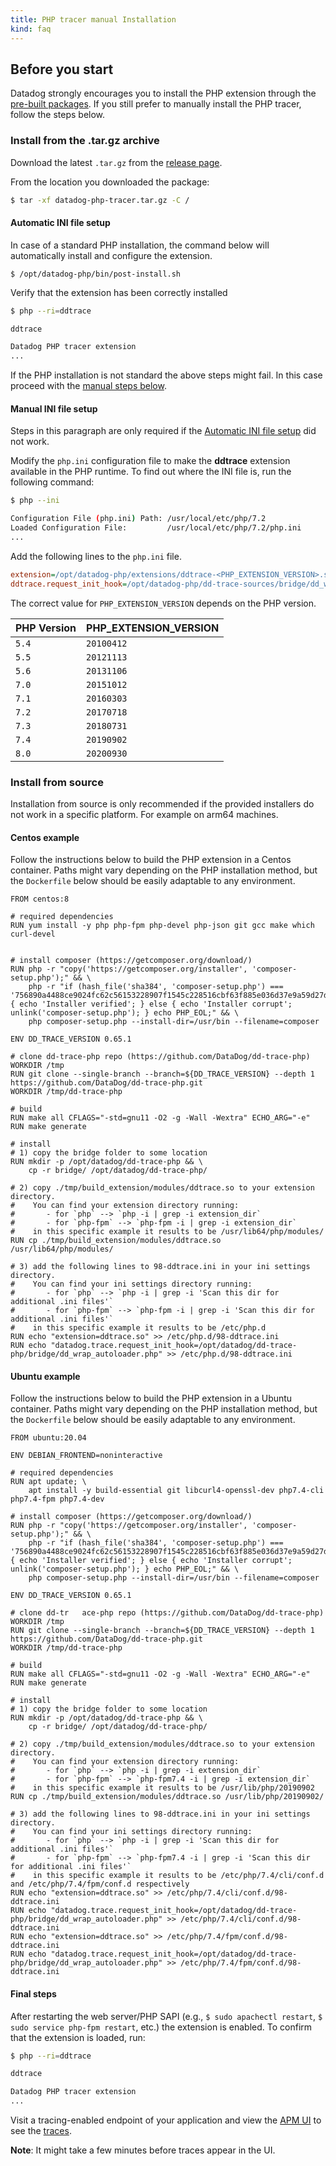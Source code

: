 ```yaml
---
title: PHP tracer manual Installation
kind: faq
---
```


## Before you start

Datadog strongly encourages you to install the PHP extension through the [pre-built packages][1]. If you still prefer to manually install the PHP tracer, follow the steps below.

### Install from the .tar.gz archive

Download the latest `.tar.gz` from the [release page][2].

From the location you downloaded the package:

```bash
$ tar -xf datadog-php-tracer.tar.gz -C /
```

#### Automatic INI file setup

In case of a standard PHP installation, the command below will automatically install and configure the extension.

```
$ /opt/datadog-php/bin/post-install.sh
```

Verify that the extension has been correctly installed

```bash
$ php --ri=ddtrace

ddtrace

Datadog PHP tracer extension
...
```

If the PHP installation is not standard the above steps might fail. In this case proceed with the [manual steps below](#manual-ini-file-setup).

#### Manual INI file setup

Steps in this paragraph are only required if the [Automatic INI file setup](#automatic-ini-file-setup) did not work.

Modify the `php.ini` configuration file to make the **ddtrace** extension available in the PHP runtime. To find out where the INI file is, run the following command:

```bash
$ php --ini

Configuration File (php.ini) Path: /usr/local/etc/php/7.2
Loaded Configuration File:         /usr/local/etc/php/7.2/php.ini
...
```

Add the following lines to the `php.ini` file.

```ini
extension=/opt/datadog-php/extensions/ddtrace-<PHP_EXTENSION_VERSION>.so
ddtrace.request_init_hook=/opt/datadog-php/dd-trace-sources/bridge/dd_wrap_autoloader.php
```

The correct value for `PHP_EXTENSION_VERSION` depends on the PHP version.

| PHP Version | PHP_EXTENSION_VERSION |
| ----------- | --------------------- |
| `5.4`       | `20100412`            |
| `5.5`       | `20121113`            |
| `5.6`       | `20131106`            |
| `7.0`       | `20151012`            |
| `7.1`       | `20160303`            |
| `7.2`       | `20170718`            |
| `7.3`       | `20180731`            |
| `7.4`       | `20190902`            |
| `8.0`       | `20200930`            |

### Install from source

Installation from source is only recommended if the provided installers do not work in a specific platform. For example on arm64 machines.

#### Centos example

Follow the instructions below to build the PHP extension in a Centos container. Paths might vary depending on the PHP installation method, but the `Dockerfile` below should be easily adaptable to any environment.

```
FROM centos:8

# required dependencies
RUN yum install -y php php-fpm php-devel php-json git gcc make which curl-devel


# install composer (https://getcomposer.org/download/)
RUN php -r "copy('https://getcomposer.org/installer', 'composer-setup.php');" && \
    php -r "if (hash_file('sha384', 'composer-setup.php') === '756890a4488ce9024fc62c56153228907f1545c228516cbf63f885e036d37e9a59d27d63f46af1d4d07ee0f76181c7d3') { echo 'Installer verified'; } else { echo 'Installer corrupt'; unlink('composer-setup.php'); } echo PHP_EOL;" && \
    php composer-setup.php --install-dir=/usr/bin --filename=composer

ENV DD_TRACE_VERSION 0.65.1

# clone dd-trace-php repo (https://github.com/DataDog/dd-trace-php)
WORKDIR /tmp
RUN git clone --single-branch --branch=${DD_TRACE_VERSION} --depth 1 https://github.com/DataDog/dd-trace-php.git
WORKDIR /tmp/dd-trace-php

# build
RUN make all CFLAGS="-std=gnu11 -O2 -g -Wall -Wextra" ECHO_ARG="-e"
RUN make generate

# install
# 1) copy the bridge folder to some location
RUN mkdir -p /opt/datadog/dd-trace-php && \
    cp -r bridge/ /opt/datadog/dd-trace-php/

# 2) copy ./tmp/build_extension/modules/ddtrace.so to your extension directory.
#    You can find your extension directory running:
#       - for `php` --> `php -i | grep -i extension_dir`
#       - for `php-fpm` --> `php-fpm -i | grep -i extension_dir`
#    in this specific example it results to be /usr/lib64/php/modules/
RUN cp ./tmp/build_extension/modules/ddtrace.so /usr/lib64/php/modules/

# 3) add the following lines to 98-ddtrace.ini in your ini settings directory.
#    You can find your ini settings directory running:
#       - for `php` --> `php -i | grep -i 'Scan this dir for additional .ini files'`
#       - for `php-fpm` --> `php-fpm -i | grep -i 'Scan this dir for additional .ini files'`
#    in this specific example it results to be /etc/php.d
RUN echo "extension=ddtrace.so" >> /etc/php.d/98-ddtrace.ini
RUN echo "datadog.trace.request_init_hook=/opt/datadog/dd-trace-php/bridge/dd_wrap_autoloader.php" >> /etc/php.d/98-ddtrace.ini
```

#### Ubuntu example

Follow the instructions below to build the PHP extension in a Ubuntu container. Paths might vary depending on the PHP installation method, but the `Dockerfile` below should be easily adaptable to any environment.

```
FROM ubuntu:20.04

ENV DEBIAN_FRONTEND=noninteractive

# required dependencies
RUN apt update; \
    apt install -y build-essential git libcurl4-openssl-dev php7.4-cli php7.4-fpm php7.4-dev

# install composer (https://getcomposer.org/download/)
RUN php -r "copy('https://getcomposer.org/installer', 'composer-setup.php');" && \
    php -r "if (hash_file('sha384', 'composer-setup.php') === '756890a4488ce9024fc62c56153228907f1545c228516cbf63f885e036d37e9a59d27d63f46af1d4d07ee0f76181c7d3') { echo 'Installer verified'; } else { echo 'Installer corrupt'; unlink('composer-setup.php'); } echo PHP_EOL;" && \
    php composer-setup.php --install-dir=/usr/bin --filename=composer

ENV DD_TRACE_VERSION 0.65.1

# clone dd-tr   ace-php repo (https://github.com/DataDog/dd-trace-php)
WORKDIR /tmp
RUN git clone --single-branch --branch=${DD_TRACE_VERSION} --depth 1 https://github.com/DataDog/dd-trace-php.git
WORKDIR /tmp/dd-trace-php

# build
RUN make all CFLAGS="-std=gnu11 -O2 -g -Wall -Wextra" ECHO_ARG="-e"
RUN make generate

# install
# 1) copy the bridge folder to some location
RUN mkdir -p /opt/datadog/dd-trace-php && \
    cp -r bridge/ /opt/datadog/dd-trace-php/

# 2) copy ./tmp/build_extension/modules/ddtrace.so to your extension directory.
#    You can find your extension directory running:
#       - for `php` --> `php -i | grep -i extension_dir`
#       - for `php-fpm` --> `php-fpm7.4 -i | grep -i extension_dir`
#    in this specific example it results to be /usr/lib/php/20190902
RUN cp ./tmp/build_extension/modules/ddtrace.so /usr/lib/php/20190902/

# 3) add the following lines to 98-ddtrace.ini in your ini settings directory.
#    You can find your ini settings directory running:
#       - for `php` --> `php -i | grep -i 'Scan this dir for additional .ini files'`
#       - for `php-fpm` --> `php-fpm7.4 -i | grep -i 'Scan this dir for additional .ini files'`
#    in this specific example it results to be /etc/php/7.4/cli/conf.d and /etc/php/7.4/fpm/conf.d respectively
RUN echo "extension=ddtrace.so" >> /etc/php/7.4/cli/conf.d/98-ddtrace.ini
RUN echo "datadog.trace.request_init_hook=/opt/datadog/dd-trace-php/bridge/dd_wrap_autoloader.php" >> /etc/php/7.4/cli/conf.d/98-ddtrace.ini
RUN echo "extension=ddtrace.so" >> /etc/php/7.4/fpm/conf.d/98-ddtrace.ini
RUN echo "datadog.trace.request_init_hook=/opt/datadog/dd-trace-php/bridge/dd_wrap_autoloader.php" >> /etc/php/7.4/fpm/conf.d/98-ddtrace.ini
```

#### Final steps

After restarting the web server/PHP SAPI (e.g., `$ sudo apachectl restart`, `$ sudo service php-fpm restart`, etc.) the extension is enabled. To confirm that the extension is loaded, run:

```bash
$ php --ri=ddtrace

ddtrace

Datadog PHP tracer extension
...
```

Visit a tracing-enabled endpoint of your application and view the [APM UI][3] to see the [traces][4].

**Note**: It might take a few minutes before traces appear in the UI.

[1]: /tracing/setup/php/#install-the-extension
[2]: https://github.com/DataDog/dd-trace-php/releases
[3]: https://app.datadoghq.com/apm/services
[4]: /tracing/visualization/#trace
